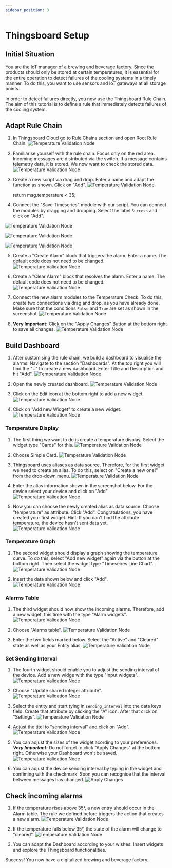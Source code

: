 ```yaml
---
sidebar_position: 3
---
```


# Thingsboard Setup


## Initial Situation

You are the IoT manager of a brewing and beverage factory. 
Since the products should only be stored at certain temperatures, it is essential for the entire operation to detect failures of the cooling systems in a timely manner. 
To do this, you want to use sensors and IoT gateways at all storage points. 

In order to detect failures directly, you now use the Thingsboard Rule Chain. 
The aim of this tutorial is to define a rule that immediately detects failures of the cooling system. 

## Adapt Rule Chain
1. In Thingsboard Cloud go to Rule Chains section and open Root Rule Chain.
![Temperature Validation Node](/img/tb/rule-chain.png)

2. Familiarise yourself with the rule chain. Focus only on the red area. Incoming messages are distributed via the switch. If a message contains telemetry data, it is stored. We now want to check the stored data.
![Temperature Validation Node](/img/tb/rule-chain-default.png)

3. Create a new script via drag and drop. Enter a name and adapt the function as shown. Click on "Add".
![Temperature Validation Node](/img/tb/rule-chain-script.png)


	return msg.temperature < 35;
	
4. Connect the "Save Timeseries" module with our script. You can connect the modules by dragging and dropping. Select the label `Success` and click on "Add".

![Temperature Validation Node](/img/tb/rule-chain-connect.png)

<div style={{textAlign: 'center'}}>

![Temperature Validation Node](/img/tb/rule-chain-link.png)

</div>

![Temperature Validation Node](/img/tb/rule-chain-link-complete.png)

5. Create a "Create Alarm" block that triggers the alarm. Enter a name. The default code does not need to be changed.
![Temperature Validation Node](/img/tb/rule-chain-create-alarm.png)

6. Create a "Clear Alarm" block that resolves the alarm. Enter a name. The default code does not need to be changed.
![Temperature Validation Node](/img/tb/rule-chain-clear-alarm.png)

7. Connect the new alarm modules to the Temperature Check. To do this, create two connections via drag and drop, as you have already done. Make sure that the conditions `False` and `True` are set as shown in the screenshot.
![Temperature Validation Node](/img/tb/rule-chain-link-alarms.png)

8. **Very Important:** Click on the "Apply Changes" Button at the bottom right to save all changes.
![Temperature Validation Node](/img/tb/rule-chain-apply.png)

## Build Dashboard

1. After customising the rule chain, we build a dashboard to visualise the alarms. Navigate to the section "Dashboards". At the top right you will find the "+" to create a new dashboard. Enter Title and Description and hit "Add".
![Temperature Validation Node](/img/tb/dashboard.png)

2. Open the newly created dashboard.
![Temperature Validation Node](/img/tb/dashboard-open.png)

3. Click on the Edit icon at the bottom right to add a new widget.
![Temperature Validation Node](/img/tb/dashboard-edit.png)

4. Click on "Add new Widget" to create a new widget.
![Temperature Validation Node](/img/tb/dashboard-empty.png)


### Temperature Display
1. The first thing we want to do is create a temperature display. Select the widget type "Cards" for this.
![Temperature Validation Node](/img/tb/dashboard-cards.png)

2. Choose Simple Card.
![Temperature Validation Node](/img/tb/dashboard-cards-simple.png)

3. Thingsboard uses aliases as data source. Therefore, for the first widget we need to create an alias. To do this, select on "Create a new one!" from the drop-down menu.
![Temperature Validation Node](/img/tb/dashboard-create-data-source.png)

4. Enter the alias information shown in the screenshot below. For the device select your device and click on "Add"
![Temperature Validation Node](/img/tb/dashboard-create-data-source-2.png)

5. Now you can choose the newly created alias as data source. Choose "temperature" as attribute. Click "Add". 
Congratulations, you have created your first widget.
Hint: If you can't find the attribute temperature, the device hasn't sent data yet. 
![Temperature Validation Node](/img/tb/dashboard-cards-simple-2.png)

### Temperature Graph
1. The second widget should display a graph showing the temperature curve. To do this, select "Add new widget" again via the button at the bottom right. Then select the widget type "Timeseires Line Chart".
![Temperature Validation Node](/img/tb/dashboard-cards-timeseries.png)

2. Insert the data shown below and click "Add".
![Temperature Validation Node](/img/tb/dashboard-cards-timeseries-2.png)

### Alarms Table
1. The third widget should now show the incoming alarms. Therefore, add a new widget, this time with the type "Alarm widgets".
![Temperature Validation Node](/img/tb/dashboard-cards-alarm.png)

2. Choose "Alarms table".
![Temperature Validation Node](/img/tb/dashboard-cards-alarm-table.png)

3. Enter the two fields marked below. Select the "Active" and "Cleared" state as well as your Entity alias.
![Temperature Validation Node](/img/tb/dashboard-cards-alarm-table-data.png)

### Set Sending Interval

1. The fourth widget should enable you to adjust the sending interval of the device.
Add a new widge with the type "Input widgets".
![Temperature Validation Node](/img/tb/dashboard-cards-input.png)

2. Choose "Update shared integer attribute".
![Temperature Validation Node](/img/tb/dashboard-cards-input-shared-int.png)

3. Select the entity and start tying in `sending_interval` into the data keys field.
Create that attribute by clicking the "A" icon.
After that click on "Settings".
![Temperature Validation Node](/img/tb/dashboard-cards-input-create-attribute.png)

4. Adjust the titel to "sending interval" and click on "Add".
![Temperature Validation Node](/img/tb/dashboard-cards-input-settings.png)

5. You can adjust the sizes of the widget acording to your preferences.
***Very Important:*** Do not forget to click "Apply Changes" at the bottom right.
Otherwise your Dashboard won't be saved.
![Temperature Validation Node](/img/tb/dashboard-rearrange.png)


6. You can adjust the device sending interval by typing in the widget and confiming with the checkmark.
Soon you can recognice that the interval between messages has changed.
![Apply Changes](/img/tb/dashboard-set-attribute.png)

## Check incoming alarms
1. If the temperature rises above 35°, a new entry should occur in the Alarm table.
The rule we defined before triggers the action that creates a new alarm.
![Temperature Validation Node](/img/tb/dashboard-check-alarms.png)

2. If the temperature falls below 35°, the state of the alarm will change to "cleared".
![Temperature Validation Node](/img/tb/dashboard-check-alarms-2.png)

3. You can adapt the Dashboard according to your wishes. Insert widgets and explore the Thingsboard functionalities. 

Success! You now have a digitalized brewing and beverage factory.
